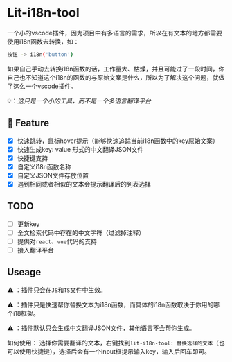 # Lit-i18n-tool

一个小的vscode插件，因为项目中有多语言的需求，所以在有文本的地方都需要使用i18n函数去转换，如：

```sh
按钮 -> i18n('button')
```

如果自己手动去转换i18n函数的话，工作量大、枯燥，并且可能过了一段时间，你自己也不知道这个i18n的函数的与原始文案是什么，所以为了解决这个问题，就做了这么一个vscode插件。

💡：*这只是一个小的工具，而不是一个多语言翻译平台*

## 🌈 Feature

- [x] 快速跳转，鼠标hover提示（能够快速追踪当前i18n函数中的key原始文案）
- [x] 快速生成key: value 形式的中文翻译JSON文件
- [x] 快捷键支持
- [x] 自定义i18n函数名称
- [x] 自定义JSON文件存放位置
- [x] 遇到相同或者相似的文本会提示翻译后的列表选择

## TODO

- [ ] 更新key
- [ ] 全文检索代码中存在的中文字符（过滤掉注释）
- [ ] 提供对`react`、`vue`代码的支持
- [ ] 接入翻译平台

## Useage

⚠️ ：插件只会在`JS`和`TS`文件中生效。

⚠️ ：插件只是快速帮你替换文本为i18n函数，而具体的i18n函数取决于你用的哪个i18框架。

⚠️ ：插件默认只会生成中文翻译JSON文件，其他语言不会帮你生成。

如何使用： 选择你需要翻译的文本，右键找到`lit-i18n-tool: 替换选择的文本`（也可以使用快捷键），选择后会有一个input框提示输入key，输入后回车即可。


